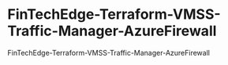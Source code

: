 # FinTechEdge-Terraform-VMSS-Traffic-Manager-AzureFirewall
FinTechEdge-Terraform-VMSS-Traffic-Manager-AzureFirewall
